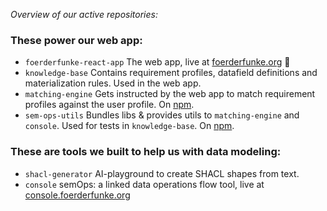 *Overview of our active repositories:*

### These power our web app:
- `foerderfunke-react-app` The web app, live at [foerderfunke.org](https://foerderfunke.org) 🙌
- `knowledge-base` Contains requirement profiles, datafield definitions and materialization rules. Used in the web app.
- `matching-engine` Gets instructed by the web app to match requirement profiles against the user profile. On [npm](https://www.npmjs.com/package/@foerderfunke/matching-engine).
- `sem-ops-utils` Bundles libs & provides utils to `matching-engine` and `console`. Used for tests in `knowledge-base`. On [npm](https://www.npmjs.com/package/@foerderfunke/sem-ops-utils).

### These are tools we built to help us with data modeling:
- `shacl-generator` AI-playground to create SHACL shapes from text.
- `console` semOps: a linked data operations flow tool, live at [console.foerderfunke.org](https://console.foerderfunke.org)
